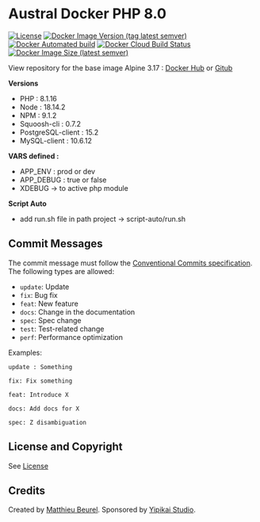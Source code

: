 # Austral Docker PHP 8.0

[![License](https://img.shields.io/github/license/austral-project/docker-php)](https://img.shields.io/github/license/austral-project/docker-php)
[![Docker Image Version (tag latest semver)](https://img.shields.io/docker/v/australproject/php/8.1)](https://img.shields.io/docker/v/australproject/php/8.1)
[![Docker Automated build](https://img.shields.io/docker/automated/australproject/php)](https://img.shields.io/docker/automated/australproject/php)
[![Docker Cloud Build Status](https://img.shields.io/docker/cloud/build/australproject/php)](https://img.shields.io/docker/cloud/build/australproject/php)
[![Docker Image Size (latest semver)](https://img.shields.io/docker/image-size/australproject/php)](https://img.shields.io/docker/image-size/australproject/php)

View repository for the base image Alpine 3.17 : [Docker Hub](https://hub.docker.com/r/australproject/alpine/) or [Gitub](https://github.com/austral-project/docker-alpine)

__Versions__
* PHP : 8.1.16
* Node : 18.14.2
* NPM : 9.1.2
* Squoosh-cli : 0.7.2
* PostgreSQL-client : 15.2
* MySQL-client : 10.6.12

__VARS defined :__
* APP_ENV : prod or dev
* APP_DEBUG : true or false
* XDEBUG -> to active php module

__Script Auto__
* add run.sh file in path project -> script-auto/run.sh

## Commit Messages

The commit message must follow the [Conventional Commits specification](https://www.conventionalcommits.org/).
The following types are allowed:

* `update`: Update
* `fix`: Bug fix
* `feat`: New feature
* `docs`: Change in the documentation
* `spec`: Spec change
* `test`: Test-related change
* `perf`: Performance optimization

Examples:

    update : Something

    fix: Fix something

    feat: Introduce X

    docs: Add docs for X

    spec: Z disambiguation

## License and Copyright
See [License](https://austral.dev/en/license)

## Credits
Created by [Matthieu Beurel](https://www.mbeurel.com). Sponsored by [Yipikai Studio](https://yipikai.studio).